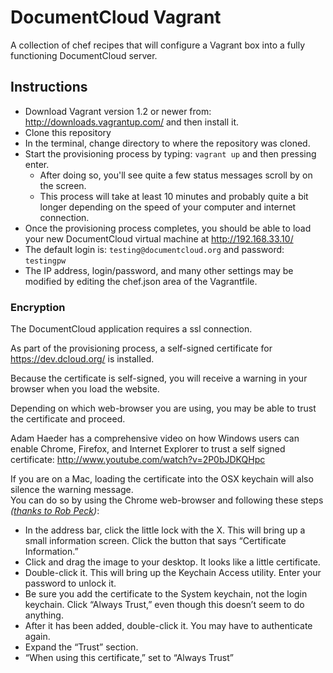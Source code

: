 DocumentCloud Vagrant
=====================

A collection of chef recipes that will configure a Vagrant box into a fully functioning DocumentCloud server.

Instructions
------------

* Download Vagrant version 1.2 or newer from: http://downloads.vagrantup.com/ and then install it.
* Clone this repository
* In the terminal, change directory to where the repository was cloned.
* Start the provisioning process by typing: ```vagrant up``` and then pressing enter.
  * After doing so, you'll see quite a few status messages scroll by on the screen.
  * This process will take at least 10 minutes and probably quite a bit longer depending on the speed of your computer and internet connection.
* Once the provisioning process completes, you should be able to load your new DocumentCloud virtual machine at http://192.168.33.10/
* The default login is: ```testing@documentcloud.org``` and password: ```testingpw```
* The IP address, login/password, and many other settings may be modified by editing the chef.json area of the Vagrantfile.


### Encryption

The DocumentCloud application requires a ssl connection.

As part of the provisioning process, a self-signed certificate for https://dev.dcloud.org/ is installed.

Because the certificate is self-signed, you will receive a warning in your browser when you load the website.

Depending on which web-browser you are using, you may be able to trust the certificate and proceed.  

Adam Haeder has a comprehensive video on how Windows users can enable Chrome, Firefox, and Internet Explorer
to trust a self signed certificate: http://www.youtube.com/watch?v=2P0bJDKQHpc

If you are on a Mac, loading the certificate into the OSX keychain will also silence the warning message.  
You can do so by using the Chrome web-browser and following these steps *([thanks to Rob Peck](http://www.robpeck.com/blog/2010/10/05/google-chrome-mac-os-x-and-self-signed-ssl-certificates/))*:
* In the address bar, click the little lock with the X. This will bring up a small information screen. Click the button that says “Certificate Information.”
* Click and drag the image to your desktop. It looks like a little certificate.
* Double-click it. This will bring up the Keychain Access utility. Enter your password to unlock it.
* Be sure you add the certificate to the System keychain, not the login keychain. Click “Always Trust,” even though this doesn’t seem to do anything.
* After it has been added, double-click it. You may have to authenticate again.
* Expand the “Trust” section.
* “When using this certificate,” set to “Always Trust”



